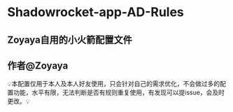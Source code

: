 # Shadowrocket-app-AD-Rules
Zoyaya自用的小火箭配置文件
-

作者@Zoyaya
-

💡本配置仅用于本人及本人好友使用，只会针对自己的需求优化，不会做过多的配置功能，水平有限，无法判断是否有规则重复使用，有发现可以提issue，会及时更改。💡